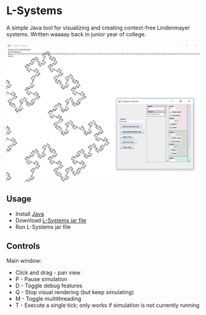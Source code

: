 # L-Systems
A simple Java tool for visualizing and creating context-free Lindenmayer systems. Written waaaay back in junior year of college.

![](docs/scrn.png)

## Usage
- Install [Java](https://www.java.com/en/download/)
- Download [L-Systems jar file](https://github.com/SimNine/L-Systems/releases/latest)
- Run L-Systems jar file

## Controls
Main window:
 - Click and drag - pan view
 - P - Pause simulation
 - D - Toggle debug features
 - Q - Stop visual rendering (but keep simulating)
 - M - Toggle multithreading
 - T - Execute a single tick; only works if simulation is not currently running

